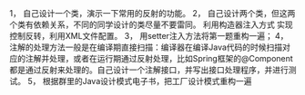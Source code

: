 1，	自己设计一个类，演示一下常用的反射的功能。
2，	自己设计两个类，但这两个类有依赖关系，不同的同学设计的类尽量不要雷同。
利用构造器注入方式 实现控制反转，利用XML文件配置。
3，	用setter注入方法将第一题重构一遍；
4，	注解的处理方法一般是在编译期直接扫描：编译器在编译Java代码的时候扫描对应的注解并处理，或者在运行期通过反射处理，比如Spring框架的@Component都是通过反射来处理的。自己设计一个注解接口，并写出接口处理程序，并进行测试。
5，	根据群里的Java设计模式电子书，把工厂设计模式重构一遍
